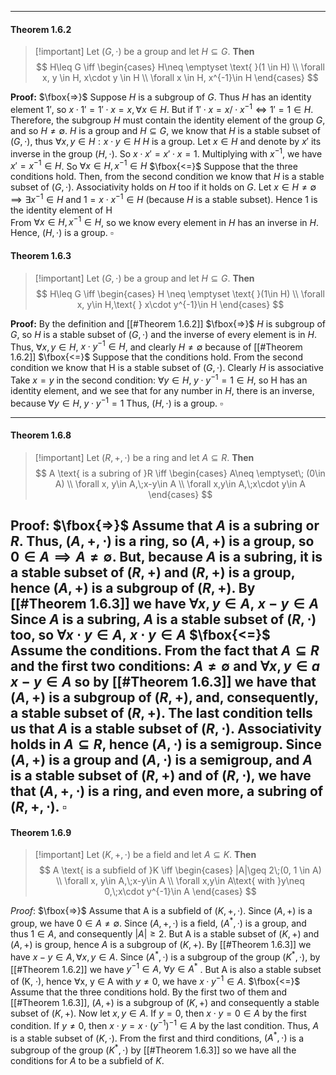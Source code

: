 
---

#### Theorem 1.6.2

>[!important] Let $(G, \cdot)\text{ be a group and let }H\subseteq G$. **Then**
>$$
>H\leq G \iff \begin{cases} 
H\neq \emptyset \text{ }(1 \in H) \\ 
\forall x, y \in H, x\cdot y \in H \\
\forall x \in H, x^{-1}\in H
\end{cases}
>$$

**Proof:**
$\fbox{=>}$ 
Suppose $H$ is a subgroup of $G$. Thus $H$ has an identity element $1'$, so $x\cdot1' = 1'\cdot x = x, \forall x \in H$.
But if $1'\cdot x =x/\cdot x^{-1} \iff1'=1\in H$. Therefore, the subgroup $H$ must contain the identity element of the group $G$, and so $H\neq \emptyset.$
$H$ is a group and $H \subseteq G$, we know that $H$ is a stable subset of $(G, \cdot)$, thus $\forall x, y\in H: x\cdot y\in H$
$H$ is a group. Let $x \in H$ and denote by $x'$ its inverse in the group $(H, \cdot)$. So $x\cdot x'=x'\cdot x=1$. Multiplying with $x^{-1}$, we have $x'=x^{-1} \in H$. So $\forall x \in H, x^{-1}\in H$
$\fbox{<=}$
Suppose that the three conditions hold. Then, from the second condition we know that $H$ is a stable subset of $(G, \cdot)$. 
Associativity holds on $H$ too if it holds on $G$.
Let $x \in H \neq \emptyset \implies \exists x^{-1}\in H$ and $1=x\cdot x^{-1}\in H$ (because $H$ is a stable subset). Hence 1 is the identity element of H  
From $\forall x\in H, x^{-1}\in H$, so we know every element in $H$ has an inverse in $H$.
Hence, $(H, \cdot)$ is a group.
$\square$


#### Theorem 1.6.3
>[!important] Let $(G, \cdot)$ be a group and let $H \subseteq G$. **Then**
>$$
>H\leq G \iff \begin{cases} 
H \neq \emptyset \text{ }(1\in H) \\
\forall x, y\in H,\text{ } x\cdot y^{-1}\in H
\end{cases}
>$$

**Proof:**
By the definition and [[#Theorem 1.6.2]]
$\fbox{=>}$ $H$ is subgroup of $G$, so $H$ is a stable subset of $(G, \cdot)$ and the inverse of every element is in $H$. Thus, $\forall x, y \in H,$  $x\cdot y^{-1}\in H$, and clearly $H\neq \emptyset$ because of [[#Theorem 1.6.2]]
$\fbox{<=}$ Suppose that the conditions hold. From the second condition we know that H is a stable subset of $(G, \cdot)$. Clearly $H$ is associative 
Take $x=y$ in the second condition: $\forall y\in H,\;y\cdot y^{-1}=1\in H$, so H has an identity element, and we see that for any number in $H$, there is an inverse, because $\forall y\in H,\;y\cdot y^{-1}=1$
Thus, $(H, \cdot)$ is a group.
$\square$


---

#### Theorem 1.6.8 
>[!important] Let $(R, +,\cdot)$ be a ring and let $A\subseteq R$. **Then**
>$$
>A \text{ is a subring of }R \iff \begin{cases}
A\neq \emptyset\; (0\in A) \\
\forall x, y\in A,\;x-y\in A \\
\forall x,y\in A,\;x\cdot y\in A
\end{cases}
>$$

**Proof:**
$\fbox{=>}$ Assume that $A$ is a subring or $R$. Thus, $(A, +, \cdot)$ is a ring, so $(A, +)$ is a group, so $0\in A \implies A\neq \emptyset$. But, because $A$ is a subring, it is a stable subset of $(R, +)$ and $(R, +)$ is a group, hence $(A, +)$ is a subgroup of $(R, +)$. By [[#Theorem 1.6.3]] we have $\forall x, y \in A,\;x-y\in A$
Since $A$ is a subring, $A$ is a stable subset of $(R, \cdot)$ too, so $\forall x\cdot y\in A,\;x\cdot y\in A$
$\fbox{<=}$  Assume the conditions. From the fact that $A\subseteq R$ and the first two conditions: $A\neq \emptyset$ and $\forall x, y\in a\;x-y\in A$ so by [[#Theorem 1.6.3]] we have that $(A, +)$ is a subgroup of $(R, +)$, and, consequently, a stable subset of $(R, +)$. The last condition tells us that $A$ is a stable subset of $(R, \cdot)$. Associativity holds in $A\subseteq R$, hence $(A, \cdot)$ is a semigroup. Since $(A, +)$ is a group and $(A, \cdot)$ is a semigroup, and $A$ is a stable subset of $(R, +)$ and of $(R, \cdot)$, we have that $(A, +, \cdot)$ is a ring, and even more, a subring of $(R, +, \cdot)$.
$\square$
---
#### Theorem 1.6.9
>[!important] Let $(K, +, \cdot)$ be a field and let $A\subseteq K$. **Then**
>$$
>A \text{ is a subfield of }K \iff \begin{cases}
|A|\geq 2\;(0, 1 \in A) \\
\forall x, y\in A,\;x-y\in A \\
\forall x,y\in A\text{ with }y\neq 0,\;x\cdot y^{-1}\in A
\end{cases}
>$$

*Proof*:
$\fbox{=>}$ Assume that A is a subfield of $(K, +, ·)$. Since $(A, +)$ is a group, we have $0 ∈ A \neq ∅.$ Since $(A, +, ·)$ is a field, $(A^{*} , ·)$ is a group, and thus $1 ∈ A,$ and consequently $|A| \geq 2$. But A is a stable subset of $(K, +)$ and $(A, +)$ is group, hence $A$ is a subgroup of $(K, +)$. By [[#Theorem 1.6.3]] we have $x − y ∈ A, ∀x, y ∈ A$. Since $(A^{*} , ·)$ is a subgroup of the group $(K^{*} , ·)$, by [[#Theorem 1.6.2]] we have $y^{-1} ∈ A,$ $∀y ∈ A^{*}$ . But A is also a stable subset of (K, ·), hence ∀x, y ∈ A with $y \neq 0$, we have $x · y^{-1} ∈ A$.
$\fbox{<=}$  Assume that the three conditions hold. By the first two of them and [[#Theorem 1.6.3]], $(A, +)$ is a subgroup of $(K, +)$ and consequently a stable subset of $(K, +)$.
Now let $x, y \in A$. If $y=0,$ then $x\cdot y=0\in A$ by the first condition. If $y\neq0$, then $x\cdot y=x\cdot(y^{-1})^{-1}\in A$ by the last condition. Thus, $A$ is a stable subset of $(K, \cdot)$. 
From the first and third conditions, $(A^{*}, \cdot)$ is a subgroup of the group $(K^{*}, \cdot)$ by [[#Theorem 1.6.3]] so we have all the conditions for $A$ to be a subfield of $K$.

